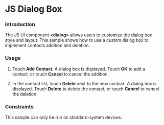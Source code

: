 # JS Dialog Box



### Introduction

The JS UI component **\<dialog>** allows users to customize the dialog box style and layout. This sample shows how to use a custom dialog box to implement contacts addition and deletion.

### Usage

1. Touch **Add Contact**. A dialog box is displayed. Touch **OK** to add a contact, or touch **Cancel** to cancel the addition.

2. In the contact list, touch **Delete** next to the new contact. A dialog box is displayed. Touch **Delete** to delete the contact, or touch **Cancel** to cancel the deletion.

### Constraints

This sample can only be run on standard-system devices.

